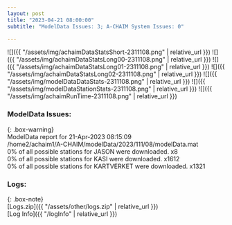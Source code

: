 ```yaml
---
layout: post
title: "2023-04-21 08:00:00"
subtitle: "ModelData Issues: 3; A-CHAIM System Issues: 0"

---
```


![]({{ "/assets/img/achaimDataStatsShort-2311108.png" | relative_url }})
![]({{ "/assets/img/achaimDataStatsLong00-2311108.png" | relative_url }})
![]({{ "/assets/img/achaimDataStatsLong01-2311108.png" | relative_url }})
![]({{ "/assets/img/achaimDataStatsLong02-2311108.png" | relative_url }})
![]({{ "/assets/img/modelDataDataStats-2311108.png" | relative_url }})
![]({{ "/assets/img/modelDataStationStats-2311108.png" | relative_url }})
![]({{ "/assets/img/achaimRunTime-2311108.png" | relative_url }})


### ModelData Issues:  
  
{: .box-warning}  
 ModelData report for 21-Apr-2023 08:15:09   
 /home2/achaim1/A-CHAIM/modelData/2023/111/08/modelData.mat   
 0% of all possible stations for JASON were downloaded. x8   
 0% of all possible stations for KASI were downloaded. x1612   
 0% of all possible stations for KARTVERKET were downloaded. x1321   
  


### Logs:  
  
{: .box-note}  
[Logs.zip]({{ "/assets/other/logs.zip" | relative_url }})  
[Log Info]({{ "/logInfo" | relative_url }})  
